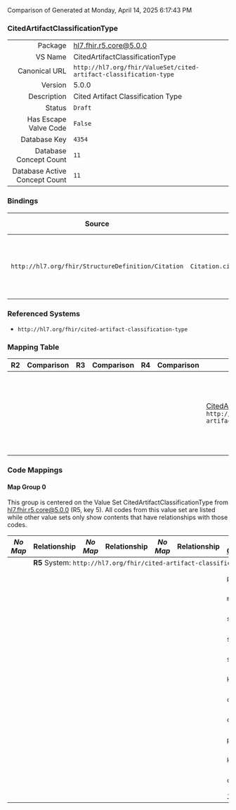 Comparison of 
Generated at Monday, April 14, 2025 6:17:43 PM

### CitedArtifactClassificationType

|      |     |
| ---: | --- |
| Package | hl7.fhir.r5.core@5.0.0 |
| VS Name | CitedArtifactClassificationType |
| Canonical URL | `http://hl7.org/fhir/ValueSet/cited-artifact-classification-type` |
| Version | 5.0.0 |
| Description | Cited Artifact Classification Type |
| Status | `Draft` |
| Has Escape Valve Code | `False` |
| Database Key | `4354` |
| Database Concept Count | `11` |
| Database Active Concept Count | `11` |
### Bindings

| Source | Element | Binding | Strength | Element Short |
| ------ | ------- | ------- | -------- | ------------- |
| `http://hl7.org/fhir/StructureDefinition/Citation` | `Citation.citedArtifact.classification.type` | `http://hl7.org/fhir/ValueSet/cited-artifact-classification-type` | `Extensible` | The kind of classifier (e.g. publication type, keyword) |

### Referenced Systems

* `http://hl7.org/fhir/cited-artifact-classification-type`
### Mapping Table

| R2 | Comparison | R3 | Comparison | R4 | Comparison | R4B | Comparison | R5
| --- | --- | --- | --- | --- | --- | --- | --- | ---
| | | | | | | [CitedArtifactClassificationType](/docs/R4B/ValueSets/CitedArtifactClassificationType.md)<br/> `http://hl7.org/fhir/ValueSet/cited-artifact-classification-type\|4.3.0` | →→→→→→→<br/>``<br/>- DBKey: `833`<br/>- Reviewed: `n/a`<br/>- By: `n/a`<br/>- Identical: `False`<br/>→→→→→→→<hr/>←←←←←←←<br/>``<br/>- DBKey: `1094`<br/>- Reviewed: `n/a`<br/>- By: `n/a`<br/>- Identical: `False`<br/>←←←←←←←| [CitedArtifactClassificationType](/docs/R5/ValueSets/CitedArtifactClassificationType.md)<br/> `http://hl7.org/fhir/ValueSet/cited-artifact-classification-type\|5.0.0` 

### Code Mappings


#### Map Group 0

This group is centered on the Value Set CitedArtifactClassificationType from hl7.fhir.r5.core@5.0.0 (R5, key 5).
All codes from this value set are listed while other value sets only show contents that have relationships with those codes.

| *No Map* | Relationship | *No Map* | Relationship | *No Map* | Relationship | [R4B CitedArtifactClassificationType](/docs/R4B/ValueSets/CitedArtifactClassificationType.md)| Relationship | R5 CitedArtifactClassificationType
| --- | --- | --- | --- | --- | --- | --- | --- | ---
| <td colspan="8">**R5** System: `http://hl7.org/fhir/cited-artifact-classification-type`
| | | | | | | `publication-type`| _Equivalent_ <br/>(7766/10070)| **`publication-type`**
| | | | | | | `mesh-heading`| _Equivalent_ <br/>(7768/10072)| **`mesh-heading`**
| | | | | | | `supplemental-mesh-protocol`| _Equivalent_ <br/>(7770/10074)| **`supplemental-mesh-protocol`**
| | | | | | | `supplemental-mesh-disease`| _Equivalent_ <br/>(7774/10078)| **`supplemental-mesh-disease`**
| | | | | | | `supplemental-mesh-organism`| _Equivalent_ <br/>(7771/10075)| **`supplemental-mesh-organism`**
| | | | | | | `keyword`| _Equivalent_ <br/>(7773/10077)| **`keyword`**
| | | | | | | `citation-subset`| _Equivalent_ <br/>(7772/10076)| **`citation-subset`**
| | | | | | | `chemical`| _Equivalent_ <br/>(7767/10071)| **`chemical`**
| | | | | | | `publishing-model`| _Equivalent_ <br/>(7769/10073)| **`publishing-model`**
| | | | | | | `knowledge-artifact-type`| _Equivalent_ <br/>(7775/10079)| **`knowledge-artifact-type`**
| | | | | | | `coverage`| _Equivalent_ <br/>(7765/10069)| **`coverage`**
| | | | | | | *11 of 11 codes used* | | *11 of 11 codes used* 

